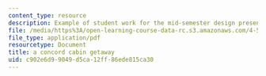 ```yaml
---
content_type: resource
description: Example of student work for the mid-semester design presentation.
file: /media/https%3A/open-learning-course-data-rc.s3.amazonaws.com/4-500-introduction-to-design-computing-fall-2008/c902e6d99049d5ca12ff86ede815ca30_assn4b_1.pdf
file_type: application/pdf
resourcetype: Document
title: a concord cabin getaway
uid: c902e6d9-9049-d5ca-12ff-86ede815ca30
---
```

